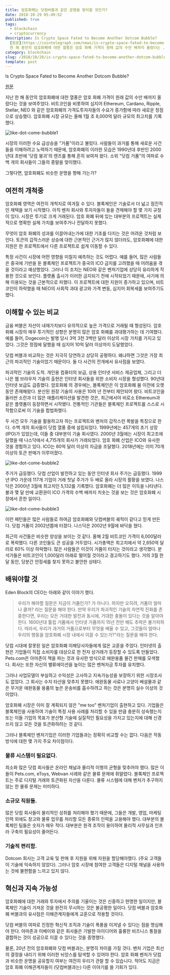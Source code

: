 ```yaml
---
title: 암호화폐는 닷컴버블과 같은 운명을 맞이할 것인가?
date: 2018-10-29 05:49:52
published: true
tags:
  - blockchain
  - cryptocurrency
description: Is Crypto Space Fated to Become Another Dotcom Bubble?
  [원문](https://cointelegraph.com/news/is-crypto-space-fated-to-become-another-dotcom-bubble)  지난
  한 해 동안의 암호화폐에 대한 열풍은 암호 화폐 가격이 원래 값의 수만 배까지 올랐다는 ...
category: blockchain
slug: /2018/10/28/is-crypto-space-fated-to-become-another-dotcom-bubble/
template: post
---
```

Is Crypto Space Fated to Become Another Dotcom Bubble?

[원문](https://cointelegraph.com/news/is-crypto-space-fated-to-become-another-dotcom-bubble)

지난 한 해 동안의 암호화폐에 대한 열풍은 암호 화폐 가격이 원래 값의 수만 배까지 올랐다는 것을 보여주었다. 비트코인을 비롯하여 심지어 Ethereum, Cardano, Ripple, Stellar, NEO 와 같은 암호화폐의 가격도투자자들의 수요가 증가함에 따라 새로운 정점으로 상승했다. 암호화폐 시장 규모는 올해 1월 초 8,000억 달러 규모의 최고치를 기록했다.

![like-dot-come-bubble1](../images/like-dot-come-bubble1.webp)

시장의 이러한 수요 급상승을 "거품"이라고 불렀다. 사람들이 과거를 통해 새로운 사건들을 이해하려고 노력하기 때문에, 암호화폐의 이러한 모습은 1990년대 후반인 2000년대 초반에 '닷컴 붕괴'의 렌즈를 통해 흔히 보여져 왔다. 소위 "닷컴 거품"의 여파로 수백 개의 회사들이 그들의 종말을 맞이했다.

그렇다면, 암호화폐도 비슷한 운명을 향해 가는가?

## 여전히 개척중

암호화폐 영역은 여전히 개척지로 여겨질 수 있다. 블록체인은 기술로서 더 넓고 점진적인 채택을 보기 시작했다. 아직 벤처 회사와 투자자들이 들을 견제해야 할 몇 가지 규정이 있다. 시장은 투기로 크게 거래된다. 암호 화폐 뒤에 있는 대부분의 프로젝트는 실제적으로 명확한 실제 가치를 보여주거나 전달하지 못했다.

무엇이 암호 화폐의 성과를 이끌어내는가에 대한 기초를 다지는 것은 어려운 것처럼 보인다. 토큰의 갑작스러운 상승에 대한 근본적인 근거가 많지 않더라도, 암호화폐에 대한 지원은 한 프로젝트에서 다른 프로젝트로 쉽게 이동할 수 있다.

특정 사건이 시장에 어떤 영향을 미칠지 예측하는 것도 어렵다. 예를 들어, 많은 사람들은 중국에 기반을 둔 블록체인 프로젝트가 중국의 ICO 금지를 고려했을 때 어려움을 겪을 것이라고 예상했었다. 그러나 이 조치는 NEO와 같은 벤처기업에 상당히 유리하게 작용한 것으로 보인다. 플랫폼 출시가 이러한 금지되기 전에 시작되었기 때문에, 사기에 의해 이용되는 것을 근본적으로 피했다. 이 프로젝트에 대한 지원이 증가하고 있으며, 비트코인이 하락했을 때 NEO의 사회적 과대 광고와 가격 변동, 심지어 회복세를 보여주기도 했다.

## 이해할 수 있는 비교

금융 버블은 자산이 내재가치보다 유의적으로 높은 가격으로 거래될 때 형성된다. 암호 화폐 시장의 매우 투기적인 성향은 분명히 많은 암호 화폐를 과대평가하는 데 기여했다. 예를 들어, Dogecoin는 발행 당시 3억 3천 3백만 달러 이상의 시장 가치를 가지고 있었다. 그것은 정점에 달했을 때 심지어 10억 달러 이상까지 도달했었다.

닷컴 버블과 비교하는 것은 지극히 당연하고 상당히 공평하다. 왜냐하면 그것은 가장 최근의 파괴적인 기술이었기 때문이다. 둘 다 사건의 전개에서 유사점을 보였다.

파괴적인 기술의 도착. 개인용 컴퓨터의 보급, 상용 인터넷 서비스 제공업체, 그리고 더 나은 웹 브라우저 기술의 출현은 인터넷 회사들을 위한 소비자 시장을 형성했다. 90년대 인터넷 보급도 급증했다. 암호화폐 의 경우에는, 블록체인은 이 암호화폐 붐 이전에 오랫동안 존재해왔다. 분산된 원장 기술의 사용은 10여 년 전부터 제안되어 왔다. 비트코인을 둘러싼 소란과 더 많은 애플리케이션을 발견한 것은, 최근에서야 비로소 Ethereum과 같은 플랫폼이 등장하면서 시작됐다. 전통적인 기관들은 블록체인 프로젝트를 스스로 시작함으로써 이 기술을 합법화했다.

 두 사건 모두 기술을 활용하고자 하는 프로젝트와 벤처의 갑작스런 폭발을 특징으로 한다. 수백 개의 회사들이 닷컴 열풍 중에 설립되었다. 1999년에는 457개의 초기 상장(IPO)가 있었는데, 이들 중 대부분이 기술 회사였다. 2000년 3월에는 시장이 최고조에 달했을 때 나스닥에서 4,715개의 회사가 거래되었다. 암호 화폐 산업은 ICO와 유사한 것을 경험하고 있다. ICO는 60억 달러 이상의 자금을 조달했다. 2018년에는 이미 70개 이상의 토큰 판매가 이루어졌다.

![like-dot-come-bubble2](../images/like-dot-come-bubble2.webp)

주가가 급등했다. 닷컴 산업이 발전하고 있는 동안 인터넷 회사 주가는 급등했다. 1999년 IPO 가운데 117개 기업이 거래 첫날 주가가 두 배로 올라 시장의 활황을 보였다. 나스닥은 2000년 3월에 최고치인 5,132를 기록했다. 암호화폐는 더 많은 이득을 나타낸다. 불과 몇 달 만에 교환권이 ICO 가격의 수백 배까지 치솟는 것을 보는 것은 암호화폐 시장에서 흔한 일이다.

![like-dot-come-bubble3](../images/like-dot-come-bubble3.webp)

이런 패턴들은 많은 사람들로 하여금 암호화폐와 닷컴버블의 궤적이 같다고 믿게 만든다. 닷컴 거품이 2002년쯤에 터졌다. 나스닥은 2002년 9월에 바닥을 쳤다. 

최근의 사건들은 비슷한 양상을 보이는 것 같다. 올해 2월 비트코인 가격이 6,000달러로 폭락했다. 다른 코인들도 큰 성공을 거두었다. 시가총액은 최고치에서 약 2,650억 달러로 60% 이상 하락했다. 많은 사람들은 이것이 거품이 터지는 것이라고 생각했다. 분석가들은 비트코인이 1,000달러 아래로 떨어질 것이라고 경고하기도 했다. 거의 3월 한달 동안, 당분간 안정세를 찾지 못하고 불안한 상태다.

## 배워야할 것

Eden Block의 CEO는 아래와 같이 이야기 했다.

> 우리가 해야할 질문은 지금이 거품인가? 가 아니다. 하지만 오히려, 거품이 얼마나 클까? 라는 질문을 해야 한다. 만약 우리가 파괴적인 기술의 자연적 진화를 존중한다면, 우리는 모든 거대한 발전과 동시에, 거대한 충돌이 있다는 것을 알아야 한다. 1600년대 튤립 거품에서 인터넷 거품까지 15년 전만 해도 추락은 불가피하다. 따라서, 우리가 과거의 거품으로부터 무엇을 배울 수 있고, 그것들이 얼마나 우리의 행동을 암호화폐 시장 내에서 이끌 수 있는가?"라는 질문을 해야 한다.

닷컴 시대에 잘못된 일은 암호화폐 이해당사자들에게 많은 교훈을 주었다. 인터넷의 출현은 기업들이 직접 소비자를 대상으로 한 전자 상거래가 등장할 수 있도록 만들었다. Pets.com은 아마존이 책을 파는 것과 유사한 방식으로 애완용품 물건 판매를 모색했다. 회사는 또한 자신의 밸류에이션을 높이는 많은 벤쳐자금 투자를 유치했다.

그러나 사업모델이 부실하고 수익성은 고사하고 지속가능성을 보장하기 위한 시장조사도 없었다. 그 회사는 수지 타산을 맞추지 못했다. 애완동물 사료나 고양이 배설물과 같은 무거운 애완동물 용품의 높은 운송비를 흡수하려고 하는 것은 분명히 실수 이상의 것이었다.

암호화폐 시장은 이미 잘 계획되지 않은 "me too" 벤처기업이 출현하고 있다. 기업들은 블록체인을 사용하여 기술이 특정 사용 사례를 처리할 수 있을 만큼 충분히 성숙했는지 또는 이들 기업의 목표가 분산형 기술에 실질적인 필요성을 가지고 있는지에 대해 신경 쓰지 않고 모든 것을 토큰화하려는 것 같다.

그러나 블록체인 벤처기업은 이러한 기업들과는 정확히 비교할 수는 없다. 다음은 작동 방식에 대한 몇 가지 주요 차이점이다.

### 물류 시스템이 필요없다.

최소화 많은 닷컴 회사들은 온라인 채널과 물리적 이행의 균형을 맞추어야 했다. 많은 이들이 Pets.com, eToys, Webvan 사례와 같은 물류 문제에 휘말렸다. 블록체인 프로젝트는 주로 디지털 거래와 토큰화된 자산을 다룬다. 물류 시스템에 대해 벤처가 추구하지 않는 한 물류 문제는 미미하다.

### 소규모 직원들. 

많은 닷컴 회사들이 물리적인 성취를 처리해야 했기 때문에, 그들은 개발, 영업, 마케팅 인력 외에도 창고와 물류 업무를 처리할 모든 종류의 인력을 고용해야 했다. 대부분의 블록체인 팀들은 숫자가 매우 적다. 대부분은 원격 조작이 용이하여 물리적 사무실과 인프라 구축의 필요성이 줄어든다.

### 기술적 편리함. 

Dotcom 회사는 고객 교육 및 판매 후 지원을 위해 자원을 할당해야했다. (주요 고객들이 기술에 익숙하지 않았다). 그러나 암호 시장에 참여한 고객들은 디지털 채널을 사용하는 것에 불편함을 느끼고 있지 않다.

## 혁신과 지속 가능성

암호화폐에 대한 거래와 투자에서 주의를 기울이는 것은 신중하고 현명한 일이지만, 블록체인 기술이 가져온 것을 완전히 무시하는 것은 불공평한 일이다. 닷컴 버블과 암호화폐 버블과의 유사점은 이해관계자들에게 교훈으로 작용할 것이다.

닷컴 버블의 여파로 진정한 혁신적 조직과 기술이 폭풍을 이겨낼 수 있다는 점을 명심해야 한다. 아마존과 이베이와 같은 회사들은 기발한 아이디어와 훌륭한 비즈니스 통찰을 결합하는 것이 성공으로 이끌 수 있다는 것을 증명했다.

물론, 20년 전의 암호화폐와 닷컴 버블과는, 분명히 차이를 가질 것다. 벤처 기업은 최선의 결정을 내리기 위해 이러한 뉘앙스를 탐색할 수 있어야 한다. 암호 화폐 벤처가 닷컴과 비슷한 운명을 공유할지 여부는 여전히 우리가 관찰 할 수 있습니다. 적어도 지금은 암호 화폐 이해관계자들이 (닷컴버블과는) 다른 이야기를 쓸 기회가 있다.